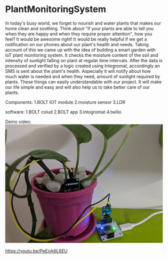 # PlantMonitoringSystem
In today's busy world, we forget to nourish and water plants that makes our home clean and soothing. 
Think about "if your plants are able to tell you when they are happy and when they require proper attention", how you feel?
 It would be awesome right! It would be really helpful if we get a notification on our phones about our plant's health and needs.
 Taking account of this we came up with the idea of building a smart garden with IoT plant monitoring system. 
It checks the moisture content of the soil and intensity of sunlight falling on plant at regular time intervals.
 After the data is processed and verified by a logic created using Integromat, accordingly an SMS is sent about the plant's health.
 Aspecially it will notify about how much water is needed and when they need, amount of sunlight required by plants. 
 These things can easily understandable with our project.
It will make our life simple and easy and will also help
 us to take better care of our plants.
 
 Components:
                   1.BOLT IOT module
                   2.moisture sensor
                   3.LDR
  
  software:
                  1.BOLT colud
                  2.BOLT app
                  3.intogromat 
                  4.twilio

Demo video:
<img src="https://github.com/komalswami/PlantMonitoringSystem/blob/master/worksample3.jpg" /> 
<br/>


https://youtu.be/PeEivk6L6EU
